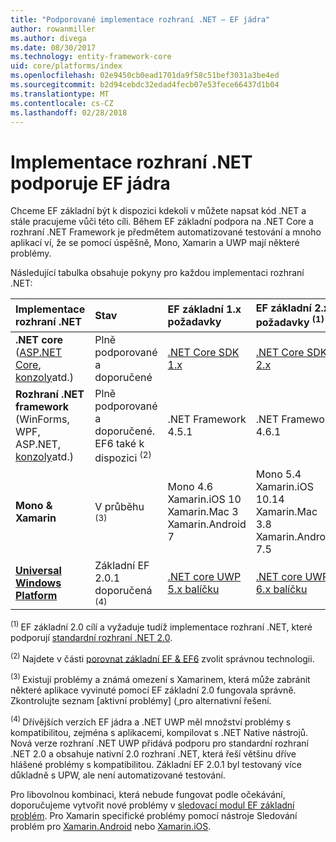 ```yaml
---
title: "Podporované implementace rozhraní .NET – EF jádra"
author: rowanmiller
ms.author: divega
ms.date: 08/30/2017
ms.technology: entity-framework-core
uid: core/platforms/index
ms.openlocfilehash: 02e9450cb0ead1701da9f58c51bef3031a3be4ed
ms.sourcegitcommit: b2d94cebdc32edad4fecb07e53fece66437d1b04
ms.translationtype: MT
ms.contentlocale: cs-CZ
ms.lasthandoff: 02/28/2018
---
```

# <a name="net-implementations-supported-by-ef-core"></a>Implementace rozhraní .NET podporuje EF jádra

Chceme EF základní být k dispozici kdekoli v můžete napsat kód .NET a stále pracujeme vůči této cíli. Během EF základní podpora na .NET Core a rozhraní .NET Framework je předmětem automatizované testování a mnoho aplikací ví, že se pomocí úspěšně, Mono, Xamarin a UWP mají některé problémy.

Následující tabulka obsahuje pokyny pro každou implementaci rozhraní .NET:

| Implementace rozhraní .NET                                                                                                  | Stav                                                             | EF základní 1.x požadavky                                                                                | EF základní 2.x požadavky <sup>(1)</sup>                                                                 |
|:---------------------------------------------------------------------------------------------------------------------|:-------------------------------------------------------------------|:--------------------------------------------------------------------------------------------------------|:--------------------------------------------------------------------------------------------------------|
| **.NET core** ([ASP.NET Core](../get-started/aspnetcore/index.md), [konzoly](../get-started/netcore/index.md)atd.) | Plně podporované a doporučené                                    | [.NET Core SDK 1.x](https://www.microsoft.com/net/core/)                                                | [.NET Core SDK 2.x](https://www.microsoft.com/net/core/)                                                |
| **Rozhraní .NET framework** (WinForms, WPF, ASP.NET, [konzoly](../get-started/full-dotnet/index.md)atd.)                    | Plně podporované a doporučené. EF6 také k dispozici <sup>(2)</sup> | .NET Framework 4.5.1                                                                                    | .NET Framework 4.6.1                                                                                    |
| **Mono & Xamarin**                                                                                                   | V průběhu <sup>(3)</sup>                                         | Mono 4.6 <br/> Xamarin.iOS 10 <br/> Xamarin.Mac 3 <br/> Xamarin.Android 7                               | Mono 5.4 <br/> Xamarin.iOS 10.14 <br/> Xamarin.Mac 3.8 <br/> Xamarin.Android 7.5                        |
| [**Universal Windows Platform**](../get-started/uwp/index.md)                                                        | Základní EF 2.0.1 doporučená <sup>(4)</sup>                           | [.NET core UWP 5.x balíčku](https://www.nuget.org/packages/Microsoft.NETCore.UniversalWindowsPlatform/) | [.NET core UWP 6.x balíčku](https://www.nuget.org/packages/Microsoft.NETCore.UniversalWindowsPlatform/) |

<sup>(1) </sup> EF základní 2.0 cílí a vyžaduje tudíž implementace rozhraní .NET, které podporují [standardní rozhraní .NET 2.0](https://docs.microsoft.com/dotnet/standard/net-standard).

<sup>(2) </sup> Najdete v části [porovnat základní EF & EF6](../../efcore-and-ef6/index.md) zvolit správnou technologii.

<sup>(3) </sup> Existují problémy a známá omezení s Xamarinem, která může zabránit některé aplikace vyvinuté pomocí EF základní 2.0 fungovala správně. Zkontrolujte seznam [aktivní problémy] ([ ](https://github.com/aspnet/entityframeworkCore/issues?q=is%3Aopen+is%3Aissue+label%3Aarea-xamarin) pro alternativní řešení.

<sup>(4) </sup> Dřívějších verzích EF jádra a .NET UWP měl množství problémy s kompatibilitou, zejména s aplikacemi, kompilovat s .NET Native nástrojů. Nová verze rozhraní .NET UWP přidává podporu pro standardní rozhraní .NET 2.0 a obsahuje nativní 2.0 rozhraní .NET, která řeší většinu dříve hlášené problémy s kompatibilitou. Základní EF 2.0.1 byl testovaný více důkladně s UPW, ale není automatizované testování.

Pro libovolnou kombinaci, která nebude fungovat podle očekávání, doporučujeme vytvořit nové problémy v [sledovací modul EF základní problém](https://github.com/aspnet/entityframeworkcore/issues/new). Pro Xamarin specifické problémy pomocí nástroje Sledování problém pro [Xamarin.Android](https://github.com/xamarin/xamarin-android/issues/new) nebo [Xamarin.iOS](https://github.com/xamarin/xamarin-macios/issues/new).
